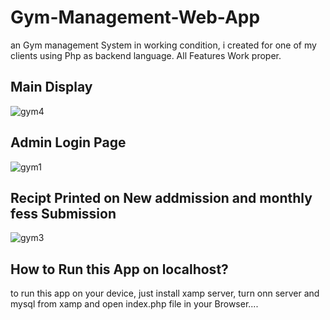 # Gym-Management-Web-App
an Gym management System in working condition, i created for one of my clients using Php as backend language.
All Features Work proper.


## Main Display
![gym4](https://user-images.githubusercontent.com/109715275/219470820-b24dd57c-cf7a-4fd6-968f-4b0099f017d3.PNG)

## Admin Login Page
![gym1](https://user-images.githubusercontent.com/109715275/219470800-264010d0-8d2d-40e9-991e-4900aa8cfce1.PNG)

## Recipt Printed on New addmission and monthly fess Submission
![gym3](https://user-images.githubusercontent.com/109715275/219470819-c25c228c-4c6f-49c6-bfff-2872bf9cbc3e.PNG)


##  How to Run this App on localhost?
to run this app on your device, just install xamp server, turn onn server and mysql from xamp and open index.php file in your Browser....

